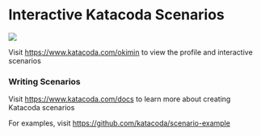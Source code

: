 # Interactive Katacoda Scenarios

[![](http://shields.katacoda.com/katacoda/okimin/count.svg)](https://www.katacoda.com/okimin "Get your profile on Katacoda.com")

Visit https://www.katacoda.com/okimin to view the profile and interactive scenarios

### Writing Scenarios
Visit https://www.katacoda.com/docs to learn more about creating Katacoda scenarios

For examples, visit https://github.com/katacoda/scenario-example
